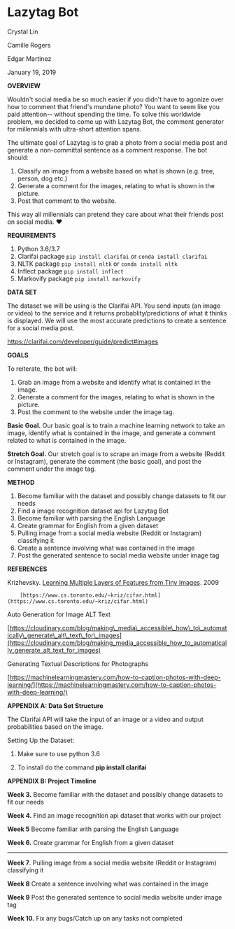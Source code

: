 # Lazytag Bot

Crystal Lin

Camille Rogers

Edgar Martinez

January 19, 2019

**OVERVIEW**

Wouldn't social media be so much easier if you didn't have to agonize over how to comment that friend's mundane photo? You want to seem like you paid attention-- without spending the time. To solve this worldwide problem, we decided to come up with Lazytag Bot, the comment generator for millennials with ultra-short attention spans.

The ultimate goal of Lazytag is to grab a photo from a social media post and generate a  non-committal sentence as a comment response. The bot should:

1. Classify an image from a website based on what is shown  (e.g. tree, person, dog etc.)
2. Generate a comment for the images, relating to what is shown in the picture.
3. Post that comment to the website.

This way all millennials can pretend they care about what their friends post on social media. ♥️

**REQUIREMENTS**
1. Python 3.6/3.7
2. Clarifai package  ```pip install clarifai``` or ```conda install clarifai```
3. NLTK package ```pip install nltk``` or ```conda install nltk```
4. Inflect package ```pip install inflect```
5. Markovify package ```pip install markovify```

**DATA SET**

The dataset we will be using is the Clarifai API. You send inputs (an image or video) to the service and it returns probablity/predictions of what it thinks is displayed. We will use the most accurate predictions to create a sentence for a social media post.

 https://clarifai.com/developer/guide/predict#images

**GOALS**

To reiterate, the bot will:

1. Grab an image from a website and identify what is contained in the image.
2. Generate a comment for the images, relating to what is shown in the picture.
3. Post the comment to the website under the image tag.

**Basic Goal.** Our basic goal is to train a machine learning network to take an image, identify what is contained in the image, and generate a comment related to what is contained in the image.

**Stretch Goal.** Our stretch goal is to scrape an image from a website (Reddit or Instagram), generate the comment (the basic goal), and post the comment under the image tag.



**METHOD**

1. Become familiar with the dataset and possibly change datasets to fit our needs
2. Find a image recognition dataset api for Lazytag Bot
3. Become familiar with parsing the English Language
4. Create grammar for English from a given dataset
5. Pulling image from a social media website (Reddit or Instagram) classifying it
6. Create a sentence involving what was contained in the image
7. Post the generated sentence to social media website under image tag

**REFERENCES**

Krizhevsky. [Learning Multiple Layers of Features from Tiny Images](https://www.cs.toronto.edu/~kriz/learning-features-2009-TR.pdf). 2009

        [https://www.cs.toronto.edu/~kriz/cifar.html](https://www.cs.toronto.edu/~kriz/cifar.html)

Auto Generation for Image ALT Text

[https://cloudinary.com/blog/making\_media\_accessible\_how\_to\_automatically\_generate\_alt\_text\_for\_images](https://cloudinary.com/blog/making_media_accessible_how_to_automatically_generate_alt_text_for_images)

Generating Textual Descriptions for Photographs

[https://machinelearningmastery.com/how-to-caption-photos-with-deep-learning/](https://machinelearningmastery.com/how-to-caption-photos-with-deep-learning/)

**APPENDIX A: Data Set Structure**

The Clarifai API will take the input of an image or a video and output probabilities based on the image.

Setting Up the Dataset:

1. Make sure to use python 3.6

2. To install do the command **pip install clarifai**

**APPENDIX B: Project Timeline**

**Week 3.** Become familiar with the dataset and possibly change datasets to fit our needs

**Week 4.** Find an image recognition api dataset that works with our project

**Week 5** Become familiar with parsing the English Language

**Week 6.** Create grammar for English from a given dataset

**   **

**Week 7**. Pulling image from a social media website (Reddit or Instagram) classifying it

**Week 8** Create a sentence involving what was contained in the image

**Week 9** Post the generated sentence to social media website under image tag

**Week 10.** Fix any bugs/Catch up on any tasks not completed

